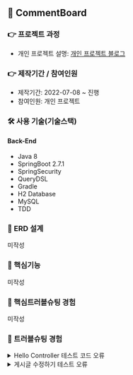 ## 📌 CommentBoard

### 👉 프로젝트 과정
+ 개인 프로젝트 설명: <a href="https://pan2468.tistory.com/category/%EA%B0%9C%EC%9D%B8%20%ED%94%84%EB%A1%9C%EC%A0%9D%ED%8A%B8">개인 프로젝트 블로그</a>
### 👉 제작기간 / 참여인원
+ 제작기간: 2022-07-08 ~ 진행
+ 참여인원: 개인 프로젝트

### 🛠 사용 기술(기술스택)
#### Back-End
+ Java 8
+ SpringBoot 2.7.1
+ SpringSecurity
+ QueryDSL
+ Gradle
+ H2 Database
+ MySQL
+ TDD

### 📌 ERD 설계
미작성
### 📌 핵심기능
미작성
### 📌 핵심트러블슈팅 경험
미작성

### 📌 트러블슈팅 경험
<details>
<summary>Hello Controller 테스트 코드 오류</summary>
<div markdown="1">
- Execution failed for task ':test'.
  
  ### 해결방법
- 원인: InteliJ 오류
- Intelij > Ctrl+Alt+S > Setting > BuildTools > Gradle > Run tests using : InteliJ IDEA  
<img src="https://user-images.githubusercontent.com/58936137/178106276-a84c7c23-7b77-4cdd-9ccb-5836f9e0abba.png" width="600px" height="500px">
 
</div>
</details>
<details>
<summary>게시글 수정하기 테스트 오류</summary>
<div markdown="1">
- java.lang.IndexOutOfBoundsException: Index 0 out of bounds for length 0 </br>
- org.springframework.web.client.RestClientException:
  
### 해결방법
+ 원인: Posts_수정하기() 메소드 구현부 테스트 코드 오류

<details>
<summary>기존 코드</summary>
<div markdown="1">
  
~~~
    @Test
    public void Posts_수정하기(){
        //given
        Posts savedPosts = postsRepository.save(Posts.builder()
                .title("title")
                .content("content")
                .email("email")
                .build());

        Long updateId = savedPosts.getId();
        String expectedTitle = "title2";
        String expectedContent = "content2";

        PostsUpdateRequestDto requestDto = PostsUpdateRequestDto.builder()
                .title(expectedTitle)
                .content(expectedContent)
                .build();

        String url = "http://localhost:" + port + "/api/v1/posts/" + updateId;
        HttpEntity<PostsUpdateRequestDto> requestEntity = new HttpEntity<>(requestDto);

        //when
        ResponseEntity<Long> responseEntity = restTemplate.exchange(url, HttpMethod.PUT, requestEntity, Long.class);

        //then
        assertThat(responseEntity.getStatusCode()).isEqualTo(HttpStatus.OK);
        assertThat(responseEntity.getBody()).isGreaterThan(0L);

        List<Posts> all = postsRepository.findAll();
        assertThat(all.get(0).getTitle()).isEqualTo(expectedContent);
        assertThat(all.get(0).getContent()).isEqualTo(expectedContent);

    }
~~~
</div>
</details>

<details>
<summary>개선 코드</summary>
<div markdown="1">
  
~~~
    @Test
    public void Posts_수정하기() throws Exception{
        //given
        String title = "제목";
        String content = "내용";
        String email = "이메일";

        postsRepository.save(Posts.builder()
                .title(title)
                .content(content)
                .email(email)
                .build());
        //when
        List<Posts> postsList = postsRepository.findAll();
        List<Posts> posts = postsRepository.findAllById(postsList.get(0).getId());

        Posts modify = new Posts("제목 수정","내용 수정","이메일 수정");
        PostsUpdateRequestDto postsUpdate = new PostsUpdateRequestDto(modify.getTitle(), modify.getContent());
        postsRepository.save(Posts.builder()
                .title(postsUpdate.getTitle())
                .content(postsUpdate.getContent())
                .build());
        //then
        List<Posts> postsmodify = postsRepository.findAllById(postsList.get(0).getId());
        assertThat(postsmodify.get(0).getTitle()).isEqualTo(title);
        assertThat(postsmodify.get(0).getContent()).isEqualTo(content);

    }
~~~
  
</div>
</details>

### 👉 회고/느낀점
미작성

